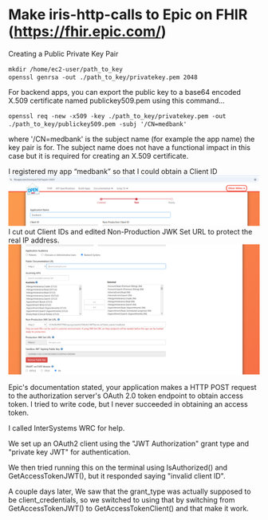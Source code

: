 # Make iris-http-calls to Epic on FHIR (https://fhir.epic.com/)

Creating a Public Private Key Pair
```
mkdir /home/ec2-user/path_to_key
openssl genrsa -out ./path_to_key/privatekey.pem 2048
```
For backend apps, you can export the public key to a base64 encoded X.509 certificate named publickey509.pem using this command...
```
openssl req -new -x509 -key ./path_to_key/privatekey.pem -out ./path_to_key/publickey509.pem -subj '/CN=medbank'
```
where '/CN=medbank' is the subject name (for example the app name) the key pair is for. The subject name does not have a functional impact in this case but it is required for creating an X.509 certificate.

I registered my app “medbank” so that I could obtain a Client ID
<img width="1411" alt="Screenshot" src="https://github.com/oliverwilms/bilder/blob/main/Epic_on_FHIR_1.png">
I cut out Client IDs and edited Non-Production JWK Set URL to protect the real IP address.
<img width="1411" alt="Screenshot" src="https://github.com/oliverwilms/bilder/blob/main/Epic_on_FHIR_2.png">

Epic's documentation stated, your application makes a HTTP POST request to the authorization server's OAuth 2.0 token endpoint to obtain access token. I tried to write code, but I never succeeded in obtaining an access token.

I called InterSystems WRC for help. 

We set up an OAuth2 client using the "JWT Authorization" grant type and "private key JWT" for authentication.

We then tried running this on the terminal using IsAuthorized() and GetAccessTokenJWT(), but it responded saying "invalid client ID".

A couple days later, We saw that the grant_type was actually supposed to be client_credentials, so we switched to using that by switching from GetAccessTokenJWT() to GetAccessTokenClient() and that make it work.
```
```
